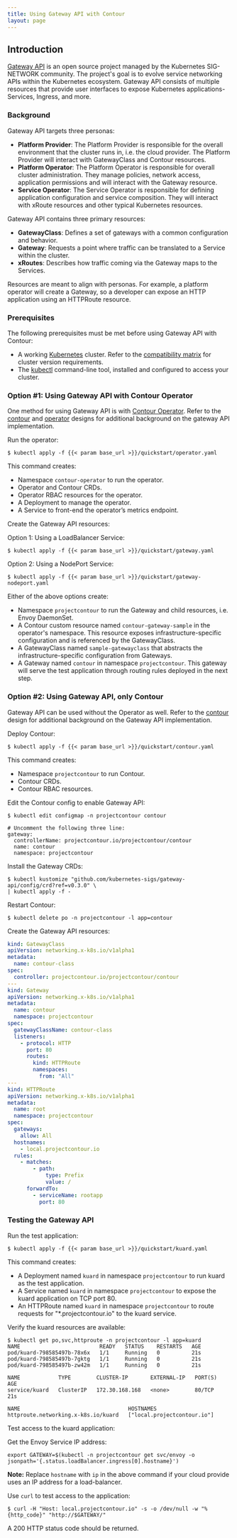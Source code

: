 ```yaml
---
title: Using Gateway API with Contour
layout: page
---
```


## Introduction

[Gateway API][1] is an open source project managed by the Kubernetes SIG-NETWORK community. The project's goal is to
evolve service networking APIs within the Kubernetes ecosystem. Gateway API consists of multiple resources that provide
user interfaces to expose Kubernetes applications- Services, Ingress, and more.

### Background

Gateway API targets three personas:

- __Platform Provider__: The Platform Provider is responsible for the overall environment that the cluster runs in, i.e.
  the cloud provider. The Platform Provider will interact with GatewayClass and Contour resources.
- __Platform Operator__: The Platform Operator is responsible for overall cluster administration. They manage policies,
  network access, application permissions and will interact with the Gateway resource.
- __Service Operator__: The Service Operator is responsible for defining application configuration and service
  composition. They will interact with xRoute resources and other typical Kubernetes resources.

Gateway API contains three primary resources:

- __GatewayClass__: Defines a set of gateways with a common configuration and behavior.
- __Gateway__: Requests a point where traffic can be translated to a Service within the cluster.
- __xRoutes__: Describes how traffic coming via the Gateway maps to the Services.

Resources are meant to align with personas. For example, a platform operator will create a Gateway, so a developer can
expose an HTTP application using an HTTPRoute resource.

### Prerequisites
The following prerequisites must be met before using Gateway API with Contour:

- A working [Kubernetes][2] cluster. Refer to the [compatibility matrix][3] for cluster version requirements.
- The [kubectl][4] command-line tool, installed and configured to access your cluster.

### Option #1: Using Gateway API with Contour Operator

One method for using Gateway API is with [Contour Operator][5]. Refer to the [contour][6] and
[operator][7] designs for additional background on the gateway API implementation.

Run the operator:
```shell
$ kubectl apply -f {{< param base_url >}}/quickstart/operator.yaml
```
This command creates:

- Namespace `contour-operator` to run the operator.
- Operator and Contour CRDs.
- Operator RBAC resources for the operator.
- A Deployment to manage the operator.
- A Service to front-end the operator’s metrics endpoint.

Create the Gateway API resources:

Option 1: Using a LoadBalancer Service:
```shell
$ kubectl apply -f {{< param base_url >}}/quickstart/gateway.yaml
```

Option 2: Using a NodePort Service:
```shell
$ kubectl apply -f {{< param base_url >}}/quickstart/gateway-nodeport.yaml
```

Either of the above options create:

- Namespace `projectcontour` to run the Gateway and child resources, i.e. Envoy DaemonSet.
- A Contour custom resource named `contour-gateway-sample` in the operator's namespace. This resource exposes
  infrastructure-specific configuration and is referenced by the GatewayClass.
- A GatewayClass named `sample-gatewayclass` that abstracts the infrastructure-specific configuration from Gateways.
- A Gateway named `contour` in namespace `projectcontour`. This gateway will serve the test application through routing
  rules deployed in the next step.

### Option #2: Using Gateway API, only Contour

Gateway API can be used without the Operator as well. Refer to the [contour][6] design for additional background on the Gateway API implementation.

Deploy Contour:
```shell
$ kubectl apply -f {{< param base_url >}}/quickstart/contour.yaml
```
This command creates:

- Namespace `projectcontour` to run Contour.
- Contour CRDs.
- Contour RBAC resources.

Edit the Contour config to enable Gateway API:

```shell
$ kubectl edit configmap -n projectcontour contour

# Uncomment the following three line:
gateway:
  controllerName: projectcontour.io/projectcontour/contour
  name: contour
  namespace: projectcontour
```

Install the Gateway CRDs:

```shell
$ kubectl kustomize "github.com/kubernetes-sigs/gateway-api/config/crd?ref=v0.3.0" \
| kubectl apply -f -
```

Restart Contour:

```shell
$ kubectl delete po -n projectcontour -l app=contour
```

Create the Gateway API resources:

```yaml
kind: GatewayClass
apiVersion: networking.x-k8s.io/v1alpha1
metadata:
  name: contour-class
spec: 
  controller: projectcontour.io/projectcontour/contour
---
kind: Gateway
apiVersion: networking.x-k8s.io/v1alpha1
metadata:
  name: contour
  namespace: projectcontour
spec:
  gatewayClassName: contour-class
  listeners:
    - protocol: HTTP
      port: 80
      routes:
        kind: HTTPRoute
        namespaces:
          from: "All"
---
kind: HTTPRoute
apiVersion: networking.x-k8s.io/v1alpha1
metadata:
  name: root
  namespace: projectcontour
spec:
  gateways:
    allow: All
  hostnames:
    - local.projectcontour.io
  rules:
    - matches:
        - path:
            type: Prefix
            value: /
      forwardTo:
        - serviceName: rootapp
          port: 80
```

### Testing the Gateway API

Run the test application:
```shell
$ kubectl apply -f {{< param base_url >}}/quickstart/kuard.yaml
```
This command creates:

- A Deployment named `kuard` in namespace `projectcontour` to run kuard as the test application.
- A Service named `kuard` in namespace `projectcontour` to expose the kuard application on TCP port 80.
- An HTTPRoute named `kuard` in namespace `projectcontour` to route requests for "*.projectcontour.io" to the kuard
  service.

Verify the kuard resources are available:
```shell
$ kubectl get po,svc,httproute -n projectcontour -l app=kuard
NAME                         READY   STATUS    RESTARTS   AGE
pod/kuard-798585497b-78x6x   1/1     Running   0          21s
pod/kuard-798585497b-7gktg   1/1     Running   0          21s
pod/kuard-798585497b-zw42m   1/1     Running   0          21s

NAME            TYPE        CLUSTER-IP       EXTERNAL-IP   PORT(S)   AGE
service/kuard   ClusterIP   172.30.168.168   <none>        80/TCP    21s

NAME                                  HOSTNAMES
httproute.networking.x-k8s.io/kuard   ["local.projectcontour.io"]
```

Test access to the kuard application:

Get the Envoy Service IP address:
```shell
export GATEWAY=$(kubectl -n projectcontour get svc/envoy -o jsonpath='{.status.loadBalancer.ingress[0].hostname}')
```
__Note:__ Replace `hostname` with `ip` in the above command if your cloud provide uses an IP address for a
load-balancer.

Use `curl` to test access to the application:
```shell
$ curl -H "Host: local.projectcontour.io" -s -o /dev/null -w "%{http_code}" "http://$GATEWAY/"
```
A 200 HTTP status code should be returned.

[1]: https://gateway-api.sigs.k8s.io/
[2]: https://kubernetes.io/
[3]: https://projectcontour.io/resources/compatibility-matrix/
[4]: https://kubernetes.io/docs/tasks/tools/install-kubectl/
[5]: https://github.com/projectcontour/contour-operator
[6]: https://github.com/projectcontour/contour/blob/main/design/gateway-apis-implementation.md
[7]: https://github.com/projectcontour/contour-operator/blob/main/design/gateway-api.md
